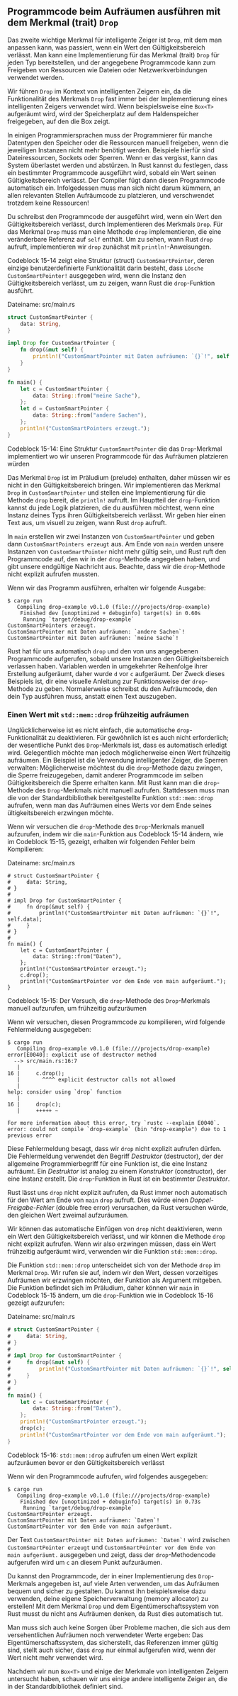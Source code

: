 ## Programmcode beim Aufräumen ausführen mit dem Merkmal (trait) `Drop`

Das zweite wichtige Merkmal für intelligente Zeiger ist `Drop`, mit dem man
anpassen kann, was passiert, wenn ein Wert den Gültigkeitsbereich verlässt. Man
kann eine Implementierung für das Merkmal (trait) `Drop` für jeden Typ
bereitstellen, und der angegebene Programmcode kann zum Freigeben von
Ressourcen wie Dateien oder Netzwerkverbindungen verwendet werden.

Wir führen `Drop` im Kontext von intelligenten Zeigern ein, da die
Funktionalität des Merkmals `Drop` fast immer bei der Implementierung eines
intelligenten Zeigers verwendet wird. Wenn beispielsweise eine `Box<T>`
aufgeräumt wird, wird der Speicherplatz auf dem Haldenspeicher freigegeben, auf
den die Box zeigt.

In einigen Programmiersprachen muss der Programmierer für manche Datentypen
den Speicher oder die Ressourcen manuell freigeben, wenn die jeweiligen
Instanzen nicht mehr benötigt werden. Beispiele hierfür sind Dateiressourcen,
Sockets oder Sperren. Wenn er das vergisst, kann das System überlastet werden
und abstürzen. In Rust kannst du festlegen, dass ein bestimmter Programmcode
ausgeführt wird, sobald ein Wert seinen Gültigkeitsbereich verlässt. Der
Compiler fügt dann diesen Programmcode automatisch ein. Infolgedessen muss man
sich nicht darum kümmern, an allen relevanten Stellen Aufräumcode zu
platzieren, und verschwendet trotzdem keine Ressourcen!

Du schreibst den Programmcode der ausgeführt wird, wenn ein Wert den
Gültigkeitsbereich verlässt, durch Implementieren des Merkmals `Drop`. Für das
Merkmal `Drop` muss man eine Methode `drop` implementieren, die eine 
veränderbare Referenz auf `self` enthält. Um zu sehen, wann Rust `drop`
aufruft, implementieren wir `drop` zunächst mit `println!`-Anweisungen.

Codeblock 15-14 zeigt eine Struktur (struct) `CustomSmartPointer`, deren einzige 
benutzerdefinierte Funktionalität darin besteht, dass `Lösche
CustomSmartPointer!` ausgegeben wird, wenn die Instanz den Gültigkeitsbereich
verlässt, um zu zeigen, wann Rust die `drop`-Funktion ausführt.

<span class="filename">Dateiname: src/main.rs</span>

```rust
struct CustomSmartPointer {
    data: String,
}

impl Drop for CustomSmartPointer {
    fn drop(&mut self) {
        println!("CustomSmartPointer mit Daten aufräumen: `{}`!", self.data);
    }
}

fn main() {
    let c = CustomSmartPointer {
        data: String::from("meine Sache"),
    };
    let d = CustomSmartPointer {
        data: String::from("andere Sachen"),
    };
    println!("CustomSmartPointers erzeugt.");
}
```
<span class="caption">Codeblock 15-14: Eine Struktur `CustomSmartPointer` die
das `Drop`-Merkmal implementiert wo wir unseren Programmcode für das
Aufräumen platzieren würden</span>

Das Merkmal `Drop` ist im Präludium (prelude) enthalten, daher müssen wir es
nicht in den Gültigkeitsbereich bringen. Wir implementieren das Merkmal `Drop`
in `CustomSmartPointer` und stellen eine Implementierung für die Methode `drop`
bereit, die `println!` aufruft. Im Hauptteil der `drop`-Funktion kannst du jede
Logik platzieren, die du ausführen möchtest, wenn eine Instanz deines Typs
ihren Gültigkeitsbereich verlässt. Wir geben hier einen Text aus, um visuell zu
zeigen, wann Rust `drop` aufruft.

In `main` erstellen wir zwei Instanzen von `CustomSmartPointer` und geben dann 
`CustomSmartPointers erzeugt` aus. Am Ende von `main` werden unsere Instanzen
von `CustomSmartPointer` nicht mehr gültig sein, und Rust ruft den Programmcode
auf, den wir in der `drop`-Methode angegeben haben, und gibt unsere endgültige
Nachricht aus. Beachte, dass wir die `drop`-Methode nicht explizit aufrufen
mussten.

Wenn wir das Programm ausführen, erhalten wir folgende Ausgabe:

```console
$ cargo run
   Compiling drop-example v0.1.0 (file:///projects/drop-example)
    Finished dev [unoptimized + debuginfo] target(s) in 0.60s
     Running `target/debug/drop-example`
CustomSmartPointers erzeugt.
CustomSmartPointer mit Daten aufräumen: `andere Sachen`!
CustomSmartPointer mit Daten aufräumen: `meine Sache`!
```
Rust hat für uns automatisch `drop` und den von uns angegebenen Programmcode 
aufgerufen, sobald unsere Instanzen den Gültigkeitsbereich verlassen haben. 
Variablen werden in umgekehrter Reihenfolge ihrer Erstellung aufgeräumt, daher
wurde `d` vor `c` aufgeräumt. Der Zweck dieses Beispiels ist, dir eine visuelle
Anleitung zur Funktionsweise der `drop`-Methode zu geben. Normalerweise
schreibst du den Aufräumcode, den dein Typ ausführen muss, anstatt einen Text
auszugeben.

### Einen Wert mit `std::mem::drop` frühzeitig aufräumen

Unglücklicherweise ist es nicht einfach, die automatische `drop`-Funktionalität
zu deaktivieren. Für gewöhnlich ist es auch nicht erforderlich; der wesentliche
Punkt des `Drop`-Merkmals ist, dass es automatisch erledigt wird. Gelegentlich
möchte man jedoch möglicherweise einen Wert frühzeitig aufräumen. Ein Beispiel
ist die Verwendung intelligenter Zeiger, die Sperren verwalten: Möglicherweise
möchtest du die `drop`-Methode dazu zwingen, die Sperre freizugegeben,
damit anderer Programmcode im selben Gültigkeitsbereich die Sperre erhalten
kann. Mit Rust kann man die `drop`-Methode des `Drop`-Merkmals nicht manuell
aufrufen. Stattdessen muss man die von der Standardbibliothek bereitgestellte
Funktion `std::mem::drop` aufrufen, wenn man das Aufräumen eines Werts vor dem
Ende seines ültigkeitsbereich erzwingen möchte.

Wenn wir versuchen die `drop`-Methode des `Drop`-Merkmals manuell aufzurufen,
indem wir die `main`-Funktion aus Codeblock 15-14 ändern, wie im Codeblock
15-15, gezeigt, erhalten wir folgenden Fehler beim Kompilieren:

<span class="filename">Dateiname: src/main.rs</span>

```rust,does_not_compile
# struct CustomSmartPointer {
#     data: String,
# }
#
# impl Drop for CustomSmartPointer {
#     fn drop(&mut self) {
#         println!("CustomSmartPointer mit Daten aufräumen: `{}`!", self.data);
#     }
# }
#
fn main() {
    let c = CustomSmartPointer {
        data: String::from("Daten"),
    };
    println!("CustomSmartPointer erzeugt.");
    c.drop();
    println!("CustomSmartPointer vor dem Ende von main aufgeräumt.");
}
```

<span class="caption">Codeblock 15-15: Der Versuch, die `drop`-Methode 
des `Drop`-Merkmals manuell aufzurufen, um frühzeitig aufzuräumen</span>

Wenn wir versuchen, diesen Programmcode zu kompilieren, wird folgende
Fehlermeldung ausgegeben:

```console
$ cargo run
   Compiling drop-example v0.1.0 (file:///projects/drop-example)
error[E0040]: explicit use of destructor method
  --> src/main.rs:16:7
   |
16 |     c.drop();
   |       ^^^^ explicit destructor calls not allowed
   |
help: consider using `drop` function
   |
16 |     drop(c);
   |     +++++ ~

For more information about this error, try `rustc --explain E0040`.
error: could not compile `drop-example` (bin "drop-example") due to 1 previous error
```

Diese Fehlermeldung besagt, dass wir `drop` nicht explizit aufrufen dürfen. Die
Fehlermeldung verwendet den Begriff *Destruktor* (destructor), der der
allgemeine Programmierbegriff für eine Funktion ist, die eine Instanz
aufräumt. Ein *Destruktor* ist analog zu einem *Konstruktor* (constructor),
der eine Instanz erstellt. Die `drop`-Funktion in Rust ist ein bestimmter
*Destruktor*.

Rust lässt uns `drop` nicht explizit aufrufen, da Rust immer noch automatisch
für den Wert am Ende von `main` `drop` aufruft. Dies würde einen
*Doppel-Freigabe-Fehler* (double free error) verursachen, da Rust versuchen
würde, den gleichen Wert zweimal aufzuräumen.

Wir können das automatische Einfügen von `drop` nicht deaktivieren, wenn ein
Wert den Gültigkeitsbereich verlässt, und wir können die Methode `drop` nicht
explizit aufrufen. Wenn wir also erzwingen müssen, dass ein Wert frühzeitig
aufgeräumt wird, verwenden wir die Funktion `std::mem::drop`.

Die Funktion `std::mem::drop` unterscheidet sich von der Methode `drop` im
Merkmal `Drop`. Wir rufen sie auf, indem wir den Wert, dessen vorzeitiges
Aufräumen wir erzwingen möchten, der Funktion als Argument mitgeben. Die
Funktion befindet sich im Präludium, daher können wir `main` in Codeblock 15-15
ändern, um die `drop`-Funktion wie in Codeblock 15-16 gezeigt aufzurufen:

<span class="filename">Dateiname: src/main.rs</span>

```rust
# struct CustomSmartPointer {
#     data: String,
# }
# 
# impl Drop for CustomSmartPointer {
#     fn drop(&mut self) {
#         println!("CustomSmartPointer mit Daten aufräumen: `{}`!", self.data);
#     }
# }
# 
fn main() {
    let c = CustomSmartPointer {
        data: String::from("Daten"),
    };
    println!("CustomSmartPointer erzeugt.");
    drop(c);
    println!("CustomSmartPointer vor dem Ende von main aufgeräumt.");
}
```

<span class="caption">Codeblock 15-16: `std::mem::drop` aufrufen um einen Wert
explizit aufzuräumen bevor er den Gültigkeitsbereich verlässt</span>

Wenn wir den Programmcode aufrufen, wird folgendes ausgegeben:

```console
$ cargo run
   Compiling drop-example v0.1.0 (file:///projects/drop-example)
    Finished dev [unoptimized + debuginfo] target(s) in 0.73s
     Running `target/debug/drop-example`
CustomSmartPointer erzeugt.
CustomSmartPointer mit Daten aufräumen: `Daten`!
CustomSmartPointer vor dem Ende von main aufgeräumt.
```

Der Text ```CustomSmartPointer mit Daten aufräumen: `Daten`!``` wird zwischen
`CustomSmartPointer erzeugt` und `CustomSmartPointer vor dem Ende von main
aufgeräumt.` ausgegeben und zeigt, dass der `drop`-Methodencode aufgerufen wird
um `c` an diesem Punkt aufzuräumen.

Du kannst den Programmcode, der in einer Implementierung des `Drop`-Merkmals
angegeben ist, auf viele Arten verwenden, um das Aufräumen bequem und sicher
zu gestalten. Du kannst ihn beispielsweise dazu verwenden, deine eigene
Speicherverwaltung (memory allocator) zu erstellen! Mit dem Merkmal `Drop` und
dem Eigentümerschaftssystem von Rust musst du nicht ans Aufräumen denken, da
Rust dies automatisch tut.

Man muss sich auch keine Sorgen über Probleme machen, die sich aus dem
versehentlichen Aufräumen noch verwendeter Werte ergeben: Das
Eigentümerschaftssystem, das sicherstellt, das Referenzen immer gültig sind,
stellt auch sicher, dass `drop` nur einmal aufgerufen wird, wenn der Wert nicht
mehr verwendet wird.

Nachdem wir nun `Box<T>` und einige der Merkmale von intelligenten Zeigern
untersucht haben, schauen wir uns einige andere intelligente Zeiger an, die in
der Standardbibliothek definiert sind.
